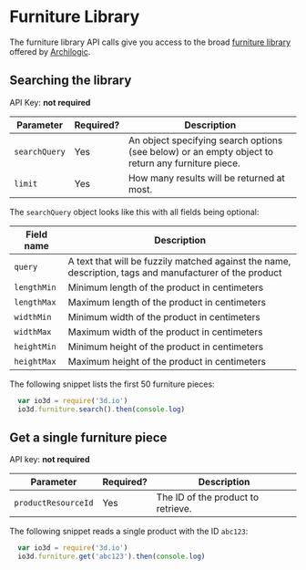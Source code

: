 # Furniture Library

The furniture library API calls give you access to the broad [furniture library](https://spaces.archilogic.com/products) offered by [Archilogic](https://spaces.archilogic.com/explore).

## Searching the library

API Key: **not required**

| Parameter | Required? | Description |
| --- | --- | --- |
| `searchQuery` | Yes | An object specifying search options (see below) or an empty object to return any furniture piece. |
| `limit` | Yes | How many results will be returned at most. |

The `searchQuery` object looks like this with all fields being optional:

| Field name | Description |
| --- | --- |
| `query` | A text that will be fuzzily matched against the name, description, tags and manufacturer of the product |
| `lengthMin` | Minimum length of the product in centimeters |
| `lengthMax` | Maximum length of the product in centimeters |
| `widthMin` | Minimum width of the product in centimeters |
| `widthMax` | Maximum width of the product in centimeters |
| `heightMin` | Minimum height of the product in centimeters |
| `heightMax` | Maximum height of the product in centimeters |

The following snippet lists the first 50 furniture pieces:

```javascript
  var io3d = require('3d.io')
  io3d.furniture.search().then(console.log)
```
<!--
```bash
  curl -X POST -H 'content-type: application/json' -d '{ \
    "json-rpc": 2.0, \
    "id": "some-random-id", \
    "method": "Product.search", \
    "params": { \
      "searchQuery": {} \
      "limit": 50 \
    } \
  }'
```
-->

## Get a single furniture piece

API key: **not required**

| Parameter | Required? | Description |
| --- | --- | --- |
| `productResourceId` | Yes | The ID of the product to retrieve. |

The following snippet reads a single product with the ID `abc123`:

```javascript
  var io3d = require('3d.io')
  io3d.furniture.get('abc123').then(console.log)
```
<!--
```bash
  curl -X POST -H 'content-type: application/json' -d '{ \
    "json-rpc": 2.0, \
    "id": "some-random-id", \
    "method": "Product.read", \
    "params": { \
      "productResourceId": "abc123"
    } \
  }'
```
-->
